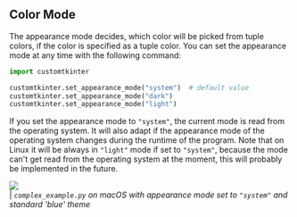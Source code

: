  ## Color Mode

The appearance mode decides, which color will be picked from tuple colors, if the color is specified as a tuple color.
You can set the appearance mode at any time with the following command:

```python
import customtkinter

customtkinter.set_appearance_mode("system")  # default value
customtkinter.set_appearance_mode("dark")
customtkinter.set_appearance_mode("light")
```

If you set the appearance mode to `"system"`, the current mode is read from the operating system. It will also adapt if the appearance mode of the operating system changes during the runtime of the program. Note that on Linux it will be always in `"light"` mode if set to `"system"`, because the mode can't get read from the operating system at the moment, this will probably be implemented in the future.

![](https://github.com/TomSchimansky/CustomTkinter/blob/master/documentation_images/Windows_system_mode_change.gif) <br/>
| _`complex_example.py` on macOS with appearance mode set to `"system"` and standard 'blue' theme_